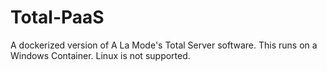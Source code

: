 # Total-PaaS
A dockerized version of A La Mode's Total Server software.
This runs on a Windows Container. Linux is not supported.
